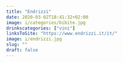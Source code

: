 ```yaml
---
title: "Endrizzi"
date: 2020-03-02T18:41:32+02:00
image: i/categories/bibite.jpg
drinkscategories: ["vini"] 
linksToSite: "https://www.endrizzi.it/it/"
image: i/endrizzi.jpg
slug: ""
draft: false
---
```


